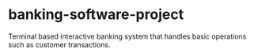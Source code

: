# banking-software-project
Terminal based interactive banking system that handles basic operations such as customer transactions.
